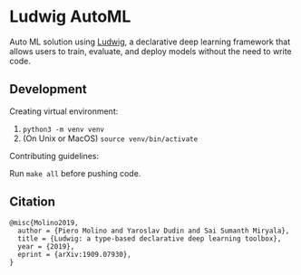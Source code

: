 # Ludwig AutoML

Auto ML solution using [Ludwig](https://ludwig-ai.github.io/ludwig-docs/0.5/index.html),
a declarative deep learning framework that allows users to train, evaluate, and deploy models without the need to write code.

## Development 

Creating virtual environment:

 1. ```python3 -m venv venv```
 2.  (On Unix or MacOS) ```source venv/bin/activate```

Contributing guidelines:

Run ```make all``` before pushing code.

## Citation

```
@misc{Molino2019,
  author = {Piero Molino and Yaroslav Dudin and Sai Sumanth Miryala},
  title = {Ludwig: a type-based declarative deep learning toolbox},
  year = {2019},
  eprint = {arXiv:1909.07930},
}
```